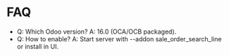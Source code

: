# FAQ

- Q: Which Odoo version? A: 16.0 (OCA/OCB packaged).
- Q: How to enable? A: Start server with --addon sale_order_search_line or install in UI.
